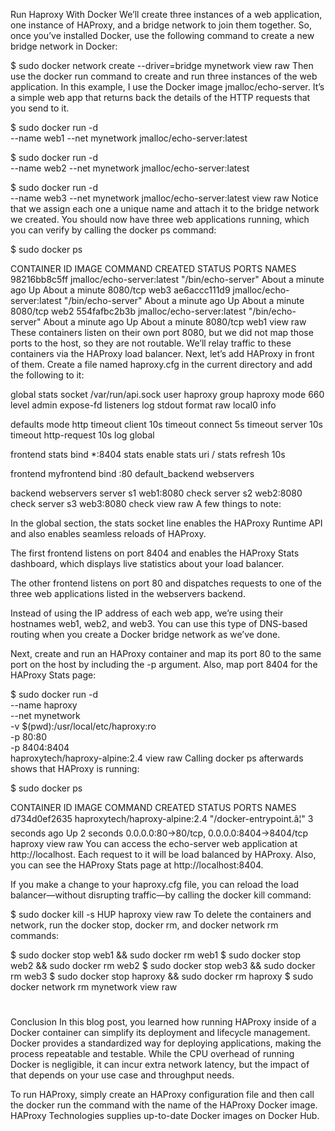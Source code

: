 Run Haproxy With Docker
We’ll create three instances of a web application, one instance of HAProxy, and a bridge network to join them together. So, once you’ve installed Docker, use the following command to create a new bridge network in Docker:

$ sudo docker network create --driver=bridge mynetwork
view raw
Then use the docker run command to create and run three instances of the web application. In this example, I use the Docker image jmalloc/echo-server. It’s a simple web app that returns back the details of the HTTP requests that you send to it.

$ sudo docker run -d \
   --name web1 --net mynetwork jmalloc/echo-server:latest
   
$ sudo docker run -d \
   --name web2 --net mynetwork jmalloc/echo-server:latest
   
$ sudo docker run -d \
   --name web3 --net mynetwork jmalloc/echo-server:latest
view raw
Notice that we assign each one a unique name and attach it to the bridge network we created. You should now have three web applications running, which you can verify by calling the docker ps command:

$ sudo docker ps

CONTAINER ID   IMAGE                        COMMAND              CREATED              STATUS              PORTS      NAMES
98216bb8c5ff   jmalloc/echo-server:latest   "/bin/echo-server"   About a minute ago   Up About a minute   8080/tcp   web3
ae6accc111d9   jmalloc/echo-server:latest   "/bin/echo-server"   About a minute ago   Up About a minute   8080/tcp   web2
554fafbc2b3b   jmalloc/echo-server:latest   "/bin/echo-server"   About a minute ago   Up About a minute   8080/tcp   web1
view raw
These containers listen on their own port 8080, but we did not map those ports to the host, so they are not routable. We’ll relay traffic to these containers via the HAProxy load balancer. Next, let’s add HAProxy in front of them. Create a file named haproxy.cfg in the current directory and add the following to it:

global
  stats socket /var/run/api.sock user haproxy group haproxy mode 660 level admin expose-fd listeners
  log stdout format raw local0 info

defaults
  mode http
  timeout client 10s
  timeout connect 5s
  timeout server 10s
  timeout http-request 10s
  log global

frontend stats
  bind *:8404
  stats enable
  stats uri /
  stats refresh 10s

frontend myfrontend
  bind :80
  default_backend webservers

backend webservers
  server s1 web1:8080 check
  server s2 web2:8080 check
  server s3 web3:8080 check
view raw
A few things to note:

In the global section, the stats socket line enables the HAProxy Runtime API and also enables seamless reloads of HAProxy.

The first frontend listens on port 8404 and enables the HAProxy Stats dashboard, which displays live statistics about your load balancer.

The other frontend listens on port 80 and dispatches requests to one of the three web applications listed in the webservers backend.

Instead of using the IP address of each web app, we’re using their hostnames web1, web2, and web3. You can use this type of DNS-based routing when you create a Docker bridge network as we’ve done.

Next, create and run an HAProxy container and map its port 80 to the same port on the host by including the -p argument. Also, map port 8404 for the HAProxy Stats page:

$ sudo docker run -d \
   --name haproxy \
   --net mynetwork \
   -v $(pwd):/usr/local/etc/haproxy:ro \
   -p 80:80 \
   -p 8404:8404 \
   haproxytech/haproxy-alpine:2.4
view raw
Calling docker ps afterwards shows that HAProxy is running:

$ sudo docker ps

CONTAINER ID   IMAGE                            COMMAND                  CREATED          STATUS          PORTS                                        NAMES
d734d0ef2635   haproxytech/haproxy-alpine:2.4   "/docker-entrypoint.â¦"   3 seconds ago    Up 2 seconds    0.0.0.0:80->80/tcp, 0.0.0.0:8404->8404/tcp   haproxy
view raw
You can access the echo-server web application at http://localhost. Each request to it will be load balanced by HAProxy. Also, you can see the HAProxy Stats page at http://localhost:8404.

If you make a change to your haproxy.cfg file, you can reload the load balancer—without disrupting traffic—by calling the docker kill command:

$ sudo docker kill -s HUP haproxy
view raw
To delete the containers and network, run the docker stop, docker rm, and docker network rm commands:

$ sudo docker stop web1 && sudo docker rm web1
$ sudo docker stop web2 && sudo docker rm web2
$ sudo docker stop web3 && sudo docker rm web3
$ sudo docker stop haproxy && sudo docker rm haproxy
$ sudo docker network rm mynetwork
view raw
​
#
Conclusion
In this blog post, you learned how running HAProxy inside of a Docker container can simplify its deployment and lifecycle management. Docker provides a standardized way for deploying applications, making the process repeatable and testable. While the CPU overhead of running Docker is negligible, it can incur extra network latency, but the impact of that depends on your use case and throughput needs.

To run HAProxy, simply create an HAProxy configuration file and then call the docker run the command with the name of the HAProxy Docker image. HAProxy Technologies supplies up-to-date Docker images on Docker Hub.
